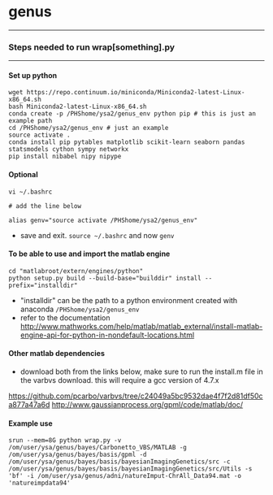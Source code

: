 # genus


*************************** 
### Steps needed to run wrap[something].py
***************************

#### Set up python

    wget https://repo.continuum.io/miniconda/Miniconda2-latest-Linux-x86_64.sh
    bash Miniconda2-latest-Linux-x86_64.sh
    conda create -p /PHShome/ysa2/genus_env python pip # this is just an example path
    cd /PHShome/ysa2/genus_env # just an example
    source activate .
    conda install pip pytables matplotlib scikit-learn seaborn pandas statsmodels cython sympy networkx 
    pip install nibabel nipy nipype 

#### Optional

    vi ~/.bashrc
    
    # add the line below
    
    alias genv="source activate /PHShome/ysa2/genus_env"
    
    
* save and exit. `source ~/.bashrc` and now `genv`


#### To be able to use and import the matlab engine

    cd "matlabroot/extern/engines/python"
    python setup.py build --build-base="builddir" install --prefix="installdir"

* "installdir" can be the path to a python environment created with anaconda `/PHShome/ysa2/genus_env`
* refer to the documentation http://www.mathworks.com/help/matlab/matlab_external/install-matlab-engine-api-for-python-in-nondefault-locations.html



#### Other matlab dependencies

* download both from the links below, make sure to run the install.m file in the varbvs download. this will require a gcc version of 4.7.x

https://github.com/pcarbo/varbvs/tree/c24049a5bc9532dae4f7f2d81df50ca877a47a6d
http://www.gaussianprocess.org/gpml/code/matlab/doc/


#### Example use

    srun --mem=8G python wrap.py -v /om/user/ysa/genus/bayes/Carbonetto_VBS/MATLAB -g /om/user/ysa/genus/bayes/basis/gpml -d /om/user/ysa/genus/bayes/basis/bayesianImagingGenetics/src -c /om/user/ysa/genus/bayes/basis/bayesianImagingGenetics/src/Utils -s 'bf' -i /om/user/ysa/genus/adni/natureImput-ChrAll_Data94.mat -o 'natureimpdata94'

